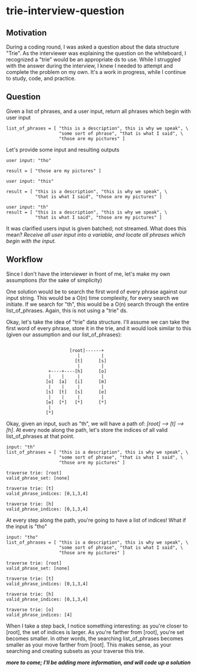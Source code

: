 # trie-interview-question

## Motivation

During a coding round, I was asked a question about the data structure "Trie". As the interviewer was explaining the question on the whiteboard, I recognized a "trie" would be an appropriate ds to use. While I struggled with the answer during the interview, I knew I needed to attempt and complete the problem on my own. It's a work in progress, while I continue to study, code, and practice.

## Question

Given a list of phrases, and a user input, return all phrases which begin with user input 

```
list_of_phrases = [ "this is a description", this is why we speak", \
                    "some sort of phrase", "that is what I said", \
                    "those are my pictures" ] 
```

Let's provide some input and resulting outputs

```
user input: "tho"

result = [ "those are my pictures" ]
```

```
user input: "this"

result = [ "this is a description", "this is why we speak", \
           "that is what I said", "those are my pictures" ]
```

```
user input: "th"
result = [ "this is a description", "this is why we speak", \
           "that is what I said", "those are my pictures" ] 
```

It was clarified users input is given batched; not streamed. What does this mean? *Receive all user input into a variable, and locate all phrases which begin with the input.*

## Workflow

Since I don't have the interviewer in front of me, let's make my own assumptions (for the sake of simplicity)

One solution would be to search the first word of every phrase against our input string. This would be a O(n) time complexity, for every search we initiate. If we search for "th", this would be a O(n) search through the entire list_of_phrases. Again, this is not using a "trie" ds.

Okay, let's take the idea of "trie" data structure. I'll assume we can take the first word of every phrase, store it in the trie, and it would look similar to this (given our assumption and our list_of_phrases):

```

                        [root]------+
                           |        |  
                          [t]      [s]
                           |        |
                +----+----[h]      [o]
                |    |     |        |
               [o]  [a]   [i]      [m]
                |    |     |        |
               [s]  [t]   [s]      [e]
                |    |     |        |
               [e]  [*]   [*]      [*]
                |
               [*]
```

Okay, given an input, such as "th", we will have a path of: *[root] --> [t] --> [h]*. At every node along the path, let's store the indices of all valid list_of_phrases at that point. 

```
input: "th"
list_of_phrases = [ "this is a description", this is why we speak", \
                    "some sort of phrase", "that is what I said", \
                    "those are my pictures" ]

traverse trie: [root]
valid_phrase_set: [none]

traverse trie: [t]
valid_phrase_indices: [0,1,3,4]

traverse trie: [h]
valid_phrase_indices: [0,1,3,4]
```

At every step along the path, you're going to have a list of indices! What if the input is "tho"

```
input: "tho"
list_of_phrases = [ "this is a description", this is why we speak", \
                    "some sort of phrase", "that is what I said", \
                    "those are my pictures" ]

traverse trie: [root]
valid_phrase_set: [none]

traverse trie: [t]
valid_phrase_indices: [0,1,3,4]

traverse trie: [h]
valid_phrase_indices: [0,1,3,4]

traverse trie: [o]
valid_phrase_indices: [4]
```

When I take a step back, I notice something interesting: as you're closer to [root], the set of indices is larger. As you're farther from [root], you're set becomes smaller. In other words, the searching list_of_phrases becomes smaller as your move farther from [root]. This makes sense, as your searching and creating subsets as your traverse this trie.

***more to come; I'll be adding more information, and will code up a solution***